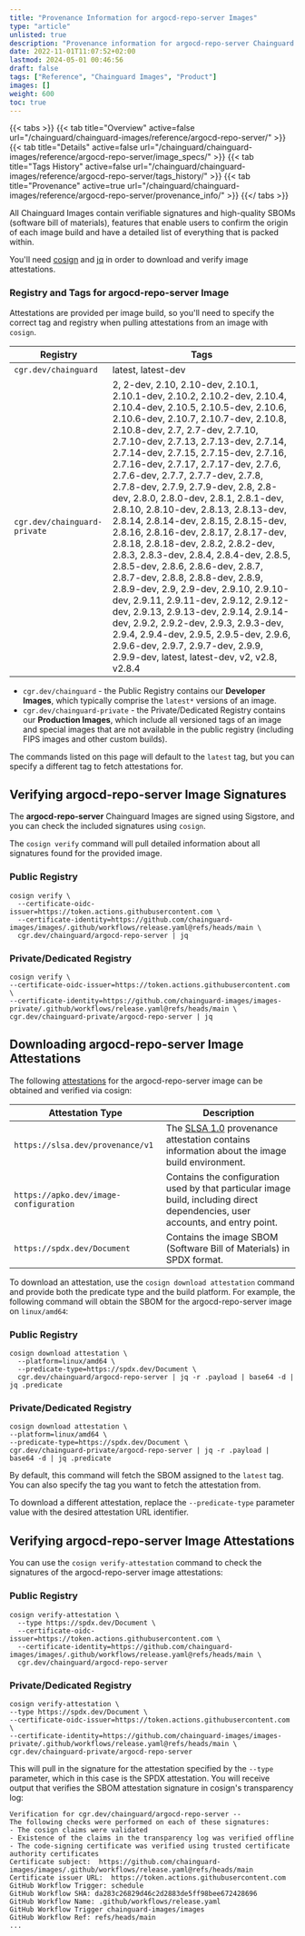 ```yaml
---
title: "Provenance Information for argocd-repo-server Images"
type: "article"
unlisted: true
description: "Provenance information for argocd-repo-server Chainguard Image"
date: 2022-11-01T11:07:52+02:00
lastmod: 2024-05-01 00:46:56
draft: false
tags: ["Reference", "Chainguard Images", "Product"]
images: []
weight: 600
toc: true
---
```


{{< tabs >}}
{{< tab title="Overview" active=false url="/chainguard/chainguard-images/reference/argocd-repo-server/" >}}
{{< tab title="Details" active=false url="/chainguard/chainguard-images/reference/argocd-repo-server/image_specs/" >}}
{{< tab title="Tags History" active=false url="/chainguard/chainguard-images/reference/argocd-repo-server/tags_history/" >}}
{{< tab title="Provenance" active=true url="/chainguard/chainguard-images/reference/argocd-repo-server/provenance_info/" >}}
{{</ tabs >}}

All Chainguard Images contain verifiable signatures and high-quality SBOMs (software bill of materials), features that enable users to confirm the origin of each image build and have a detailed list of everything that is packed within.

You'll need [cosign](https://docs.sigstore.dev/cosign/overview/) and [jq](https://stedolan.github.io/jq/) in order to download and verify image attestations.

### Registry and Tags for argocd-repo-server Image
Attestations are provided per image build, so you'll need to specify the correct tag and registry when pulling attestations from an image with `cosign`.

| Registry                     | Tags                                                                                                                                                                                                                                                                                                                                                                                                                                                                                                                                                                                                                                                                                                                                                                                                                                                                                                                                                                                                                   |
|------------------------------|------------------------------------------------------------------------------------------------------------------------------------------------------------------------------------------------------------------------------------------------------------------------------------------------------------------------------------------------------------------------------------------------------------------------------------------------------------------------------------------------------------------------------------------------------------------------------------------------------------------------------------------------------------------------------------------------------------------------------------------------------------------------------------------------------------------------------------------------------------------------------------------------------------------------------------------------------------------------------------------------------------------------|
| `cgr.dev/chainguard`         | latest, latest-dev                                                                                                                                                                                                                                                                                                                                                                                                                                                                                                                                                                                                                                                                                                                                                                                                                                                                                                                                                                                                     |
| `cgr.dev/chainguard-private` | 2, 2-dev, 2.10, 2.10-dev, 2.10.1, 2.10.1-dev, 2.10.2, 2.10.2-dev, 2.10.4, 2.10.4-dev, 2.10.5, 2.10.5-dev, 2.10.6, 2.10.6-dev, 2.10.7, 2.10.7-dev, 2.10.8, 2.10.8-dev, 2.7, 2.7-dev, 2.7.10, 2.7.10-dev, 2.7.13, 2.7.13-dev, 2.7.14, 2.7.14-dev, 2.7.15, 2.7.15-dev, 2.7.16, 2.7.16-dev, 2.7.17, 2.7.17-dev, 2.7.6, 2.7.6-dev, 2.7.7, 2.7.7-dev, 2.7.8, 2.7.8-dev, 2.7.9, 2.7.9-dev, 2.8, 2.8-dev, 2.8.0, 2.8.0-dev, 2.8.1, 2.8.1-dev, 2.8.10, 2.8.10-dev, 2.8.13, 2.8.13-dev, 2.8.14, 2.8.14-dev, 2.8.15, 2.8.15-dev, 2.8.16, 2.8.16-dev, 2.8.17, 2.8.17-dev, 2.8.18, 2.8.18-dev, 2.8.2, 2.8.2-dev, 2.8.3, 2.8.3-dev, 2.8.4, 2.8.4-dev, 2.8.5, 2.8.5-dev, 2.8.6, 2.8.6-dev, 2.8.7, 2.8.7-dev, 2.8.8, 2.8.8-dev, 2.8.9, 2.8.9-dev, 2.9, 2.9-dev, 2.9.10, 2.9.10-dev, 2.9.11, 2.9.11-dev, 2.9.12, 2.9.12-dev, 2.9.13, 2.9.13-dev, 2.9.14, 2.9.14-dev, 2.9.2, 2.9.2-dev, 2.9.3, 2.9.3-dev, 2.9.4, 2.9.4-dev, 2.9.5, 2.9.5-dev, 2.9.6, 2.9.6-dev, 2.9.7, 2.9.7-dev, 2.9.9, 2.9.9-dev, latest, latest-dev, v2, v2.8, v2.8.4 |


- `cgr.dev/chainguard` - the Public Registry contains our **Developer Images**, which typically comprise the `latest*` versions of an image.
- `cgr.dev/chainguard-private` - the Private/Dedicated Registry contains our **Production Images**, which include all versioned tags of an image and special images that are not available in the public registry (including FIPS images and other custom builds).

The commands listed on this page will default to the `latest` tag, but you can specify a different tag to fetch attestations for.

## Verifying argocd-repo-server Image Signatures
The **argocd-repo-server** Chainguard Images are signed using Sigstore, and you can check the included signatures using `cosign`.

The `cosign verify` command will pull detailed information about all signatures found for the provided image.

### Public Registry

```shell
cosign verify \
  --certificate-oidc-issuer=https://token.actions.githubusercontent.com \
  --certificate-identity=https://github.com/chainguard-images/images/.github/workflows/release.yaml@refs/heads/main \
  cgr.dev/chainguard/argocd-repo-server | jq
```

### Private/Dedicated Registry

```shell
cosign verify \
--certificate-oidc-issuer=https://token.actions.githubusercontent.com \
--certificate-identity=https://github.com/chainguard-images/images-private/.github/workflows/release.yaml@refs/heads/main \
cgr.dev/chainguard-private/argocd-repo-server | jq
```

## Downloading argocd-repo-server Image Attestations

The following [attestations](https://slsa.dev/attestation-model) for the argocd-repo-server image can be obtained and verified via cosign:

| Attestation Type | Description |
|----------------|-------------|
| `https://slsa.dev/provenance/v1` | The [SLSA 1.0](https://slsa.dev/spec/v1.0/provenance) provenance attestation contains information about the image build environment. |
| `https://apko.dev/image-configuration` | Contains the configuration used by that particular image build, including direct dependencies, user accounts, and entry point. |
| `https://spdx.dev/Document` | Contains the image SBOM (Software Bill of Materials) in SPDX format. |


To download an attestation, use the `cosign download attestation` command and provide both the predicate type and the build platform. For example, the following command will obtain the SBOM for the argocd-repo-server image on `linux/amd64`:

### Public Registry

```shell
cosign download attestation \
  --platform=linux/amd64 \
  --predicate-type=https://spdx.dev/Document \
  cgr.dev/chainguard/argocd-repo-server | jq -r .payload | base64 -d | jq .predicate
```

### Private/Dedicated Registry

```shell
cosign download attestation \
--platform=linux/amd64 \
--predicate-type=https://spdx.dev/Document \
cgr.dev/chainguard-private/argocd-repo-server | jq -r .payload | base64 -d | jq .predicate
```

By default, this command will fetch the SBOM assigned to the `latest` tag. You can also specify the tag you want to fetch the attestation from.

To download a different attestation, replace the `--predicate-type` parameter value with the desired attestation URL identifier.

## Verifying argocd-repo-server Image Attestations
You can use the `cosign verify-attestation` command to check the signatures of the argocd-repo-server image attestations:

### Public Registry

```shell
cosign verify-attestation \
  --type https://spdx.dev/Document \
  --certificate-oidc-issuer=https://token.actions.githubusercontent.com \
  --certificate-identity=https://github.com/chainguard-images/images/.github/workflows/release.yaml@refs/heads/main \
  cgr.dev/chainguard/argocd-repo-server
```

### Private/Dedicated Registry

```shell
cosign verify-attestation \
--type https://spdx.dev/Document \
--certificate-oidc-issuer=https://token.actions.githubusercontent.com \
--certificate-identity=https://github.com/chainguard-images/images-private/.github/workflows/release.yaml@refs/heads/main \
cgr.dev/chainguard-private/argocd-repo-server
```

This will pull in the signature for the attestation specified by the `--type` parameter, which in this case is the SPDX attestation. You will receive output that verifies the SBOM attestation signature in cosign's transparency log:

```
Verification for cgr.dev/chainguard/argocd-repo-server --
The following checks were performed on each of these signatures:
- The cosign claims were validated
- Existence of the claims in the transparency log was verified offline
- The code-signing certificate was verified using trusted certificate authority certificates
Certificate subject:  https://github.com/chainguard-images/images/.github/workflows/release.yaml@refs/heads/main
Certificate issuer URL:  https://token.actions.githubusercontent.com
GitHub Workflow Trigger: schedule
GitHub Workflow SHA: da283c26829d46c2d2883de5ff98bee672428696
GitHub Workflow Name: .github/workflows/release.yaml
GitHub Workflow Trigger chainguard-images/images
GitHub Workflow Ref: refs/heads/main
...
```
